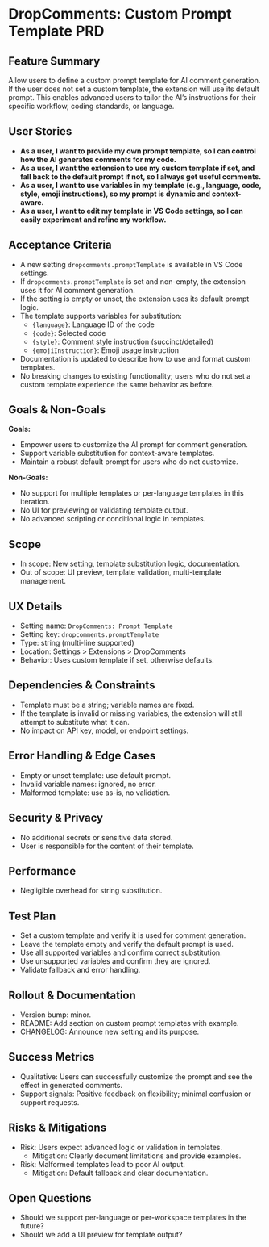 # DropComments: Custom Prompt Template PRD

## Feature Summary
Allow users to define a custom prompt template for AI comment generation. If the user does not set a custom template, the extension will use its default prompt. This enables advanced users to tailor the AI’s instructions for their specific workflow, coding standards, or language.

## User Stories

- **As a user, I want to provide my own prompt template, so I can control how the AI generates comments for my code.**
- **As a user, I want the extension to use my custom template if set, and fall back to the default prompt if not, so I always get useful comments.**
- **As a user, I want to use variables in my template (e.g., language, code, style, emoji instructions), so my prompt is dynamic and context-aware.**
- **As a user, I want to edit my template in VS Code settings, so I can easily experiment and refine my workflow.**

## Acceptance Criteria

- A new setting `dropcomments.promptTemplate` is available in VS Code settings.
- If `dropcomments.promptTemplate` is set and non-empty, the extension uses it for AI comment generation.
- If the setting is empty or unset, the extension uses its default prompt logic.
- The template supports variables for substitution:
  - `{language}`: Language ID of the code
  - `{code}`: Selected code
  - `{style}`: Comment style instruction (succinct/detailed)
  - `{emojiInstruction}`: Emoji usage instruction
- Documentation is updated to describe how to use and format custom templates.
- No breaking changes to existing functionality; users who do not set a custom template experience the same behavior as before.

## Goals & Non-Goals

**Goals:**
- Empower users to customize the AI prompt for comment generation.
- Support variable substitution for context-aware templates.
- Maintain a robust default prompt for users who do not customize.

**Non-Goals:**
- No support for multiple templates or per-language templates in this iteration.
- No UI for previewing or validating template output.
- No advanced scripting or conditional logic in templates.

## Scope

- In scope: New setting, template substitution logic, documentation.
- Out of scope: UI preview, template validation, multi-template management.

## UX Details

- Setting name: `DropComments: Prompt Template`
- Setting key: `dropcomments.promptTemplate`
- Type: string (multi-line supported)
- Location: Settings > Extensions > DropComments
- Behavior: Uses custom template if set, otherwise defaults.

## Dependencies & Constraints

- Template must be a string; variable names are fixed.
- If the template is invalid or missing variables, the extension will still attempt to substitute what it can.
- No impact on API key, model, or endpoint settings.

## Error Handling & Edge Cases

- Empty or unset template: use default prompt.
- Invalid variable names: ignored, no error.
- Malformed template: use as-is, no validation.

## Security & Privacy

- No additional secrets or sensitive data stored.
- User is responsible for the content of their template.

## Performance

- Negligible overhead for string substitution.

## Test Plan

- Set a custom template and verify it is used for comment generation.
- Leave the template empty and verify the default prompt is used.
- Use all supported variables and confirm correct substitution.
- Use unsupported variables and confirm they are ignored.
- Validate fallback and error handling.

## Rollout & Documentation

- Version bump: minor.
- README: Add section on custom prompt templates with example.
- CHANGELOG: Announce new setting and its purpose.

## Success Metrics

- Qualitative: Users can successfully customize the prompt and see the effect in generated comments.
- Support signals: Positive feedback on flexibility; minimal confusion or support requests.

## Risks & Mitigations

- Risk: Users expect advanced logic or validation in templates.
  - Mitigation: Clearly document limitations and provide examples.
- Risk: Malformed templates lead to poor AI output.
  - Mitigation: Default fallback and clear documentation.

## Open Questions

- Should we support per-language or per-workspace templates in the future?
- Should we add a UI preview for template output?